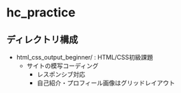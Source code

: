 # hc_practice

## ディレクトリ構成

- html_css_output_beginner/ : HTML/CSS初級課題
  - サイトの模写コーディング
    - レスポンシブ対応
    - 自己紹介・プロフィール画像はグリッドレイアウト
